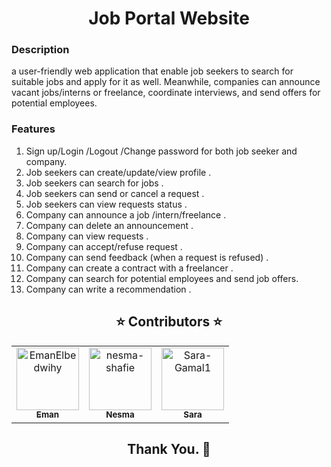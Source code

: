 <h1 align='center'>Job Portal Website</h1>

### Description
a user-friendly web application that enable job seekers to search for suitable jobs and apply for it as well.
Meanwhile, companies can announce vacant jobs/interns or
freelance, coordinate interviews, and send offers  for potential employees.



### Features 

1. Sign up/Login /Logout /Change password for both job seeker and company.
2. Job seekers can create/update/view profile .
3. Job seekers can search for jobs .
4. Job seekers can send or cancel a request .
5. Job seekers can view requests status .
6. Company can announce a job /intern/freelance .
7. Company can delete an announcement .
8. Company can view requests .
9. Company can accept/refuse request .
10. Company can send feedback (when a request is refused) .
11. Company can create a contract with a freelancer .
12. Company can search for potential employees and send job offers.
13. Company can write a recommendation .
    


<h2 align='center' <a name = "Contributors"> ⭐ Contributors ⭐ </h2>
<!-- readme: collaborators -start -->
<table  align='center'> 
<tr>
    <td align="center">
        <a href="https://github.com/EmanElbedwihy">
            <img src="https://avatars.githubusercontent.com/u/120182209?v=4" width="100;" alt="EmanElbedwihy"/>
            <br />
            <sub><b>Eman</b></sub>
        </a>
    </td>
        <td align="center">
        <a href="https://github.com/nesma-shafie">
            <img src="https://avatars.githubusercontent.com/u/120175134?v=4" width="100;" alt="nesma-shafie"/>
            <br />
            <sub><b>Nesma</b></sub>
        </a>
    </td>
    <td align="center">
        <a href="https://github.com/Sara-Gamal1">
            <img src="https://avatars.githubusercontent.com/u/106556638?v=4" width="100;" alt="Sara-Gamal1"/>
            <br />
            <sub><b>Sara</b></sub>
        </a>
    </td></tr>
</table>
<!-- readme: collaborators -end -->
<h2 align='center'>Thank You. 💖 </h2>
